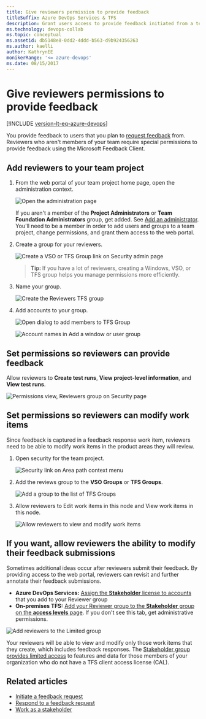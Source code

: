 ```yaml
---
title: Give reviewers permission to provide feedback
titleSuffix: Azure DevOps Services & TFS  
description: Grant users access to provide feedback initiated from a team project in Azure DevOps Services & Team Foundation Server 
ms.technology: devops-collab
ms.topic: conceptual
ms.assetid: db5148e8-0dd2-4ddd-b563-d9b924356263  
ms.author: kaelli
author: KathrynEE 
monikerRange: '<= azure-devops'
ms.date: 08/15/2017
---
```


# Give reviewers permissions to provide feedback


[!INCLUDE [version-lt-eq-azure-devops](../../includes/version-lt-eq-azure-devops.md)]

You provide feedback to users that you plan to [request feedback](get-feedback.md) from. Reviewers who aren't members of your team require special permissions to provide feedback using the Microsoft Feedback Client. 

## Add reviewers to your team project

1.	From the web portal of your team project home page, open the administration context.  

	![Open the administration page](media/ALM_CAL_OpenAdminPage.png)  

	If you aren't a member of the **Project Administrators** or **Team Foundation Administrators** group, get added. See [Add an administrator](../../organizations/security/set-project-collection-level-permissions.md). You'll need to be a member in order to add users and groups to a team project, change permissions, and grant them access to the web portal.

2. Create a group for your reviewers.

	![Create a VSO or TFS Group link on Security admin page ](media/ALM_GP_CreateTFSGroup.png)

	><b>Tip: </b> If you have a lot of reviewers, creating a Windows, VSO, or TFS group helps you manage permissions more efficiently.
 	
3. Name your group.  

	![Create the Reviewers TFS group ](media/ALM_GP_NameGroup.png)  
	
4. Add accounts to your group.  

	![Open dialog to add members to TFS Group ](media/ALM_GP_AddAccounts.png)  
	
	![Account names in Add a window or user group](media/ALM_GP_AddUser.png)  

## Set permissions so reviewers can provide feedback

Allow reviewers to **Create test runs**, **View project-level information**, and **View test runs**.

![Permissions view, Reviewers group on Security page ](media/ALM_GP_SetPermsProvide.png)

## Set permissions so reviewers can modify work items

Since feedback is captured in a feedback response work item, reviewers need to be able to modify work items in the product areas they will review.

1. Open security for the team project.

	![Security link on Area path context menu ](media/ALM_GP_SetPermsModify_Open.png)

2. Add the reviews group to the **VSO Groups** or **TFS Groups**. 

	![Add a group to the list of TFS Groups ](media/ALM_GP_SetPermsModify_Add.png)

3. Allow reviewers to Edit work items in this node and View work items in this node. 

	![Allow reviewers to view and modify work items ](media/ALM_GP_SetPermsModify_Edit.png)

## If you want, allow reviewers the ability to modify their feedback submissions

Sometimes additional ideas occur after reviewers submit their feedback. By providing access to the web portal, reviewers can revisit and further annotate their feedback submissions. 

- **Azure DevOps Services:**  [Assign the **Stakeholder** license to accounts](../../organizations/accounts/add-organization-users.md) that you add to your Reviewer group   
- **On-premises TFS:**  [Add your Reviewer group to the **Stakeholder** group on the **access levels** page](../../organizations/security/change-access-levels.md). If you don't see this tab, get administrative permissions. 

![Add reviewers to the Limited group](media/ALM_GP_ModifyFeedback.png)
 
Your reviewers will be able to view and modify only those work items that they create, which includes feedback responses. The [Stakeholder group provides limited access](../../organizations/security/get-started-stakeholder.md) to features and data for those members of your organization who do not have a TFS client access license (CAL). 


## Related articles

- [Initiate a feedback request](get-feedback.md)  
- [Respond to a feedback request](give-feedback.md)  
- [Work as a stakeholder](../../organizations/security/get-started-stakeholder.md) 



